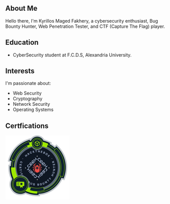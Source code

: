 ## About Me

Hello there, I'm Kyrillos Maged Fakhery, a cybersecurity enthusiast, Bug Bounty Hunter, Web Penetration Tester, and CTF (Capture The Flag) player.

## Education

- CyberSecurity student at F.C.D.S, Alexandria University.

## Interests

I'm passionate about:

- Web Security
- Cryptography
- Network Security
- Operating Systems


## Certfications 
[![CBBH](/logo.png)](https://academy.hackthebox.com/achievement/badge/f3bd0f29-5247-11ee-acfc-bea50ffe6cb4)
